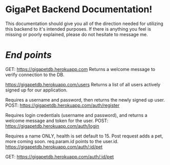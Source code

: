 # **GigaPet Backend Documentation!**

This documentation should give you all of the direction needed for utilizing this backend
to it's intended purposes. If there is anything you feel is missing or poorly explained, please do not
hesitate to message me.

# ***End points***


GET: https://gigapetdb.herokuapp.com
Returns a welcome message to verify connection to the DB.


https://gigapetdb.herokuapp.com/users
Returns a list of all users actively signed up for our application.

Requires a username and password, then returns the newly signed up user.
POST: https://gigapetdb.herokuapp.com/auth/register


Requires login credentials (username and password), and returns a welcome message and token for the user.
POST: https://gigapetdb.herokuapp.com/auth/login

Requires a name ONLY, health is set default to 15.
Post request adds a pet, more coming soon.
req.param.id points to the user.id.
https://gigapetdb.herokuapp.com/auth/:id/pet



GET: https://gigapetdb.herokuapp.com/auth/:id/pet